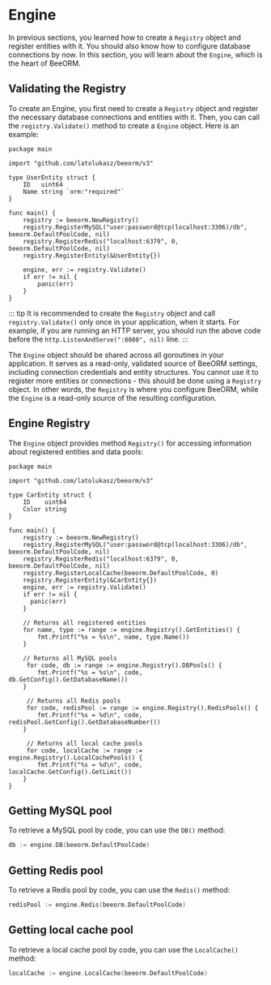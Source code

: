 # Engine

In previous sections, you learned how to create a `Registry` object and register entities with it. You should also know how to configure database connections by now. In this section, you will learn about the `Engine`, which is the heart of BeeORM.

## Validating the Registry

To create an Engine, you first need to create a `Registry` object and register the necessary database connections and entities with it. Then, you can call the `registry.Validate()` method to create a `Engine` object. Here is an example:

```go{16}
package main

import "github.com/latolukasz/beeorm/v3"

type UserEntity struct {
	ID   uint64
	Name string `orm:"required"`
}

func main() {
    registry := beeorm.NewRegistry()
    registry.RegisterMySQL("user:password@tcp(localhost:3306)/db", beeorm.DefaultPoolCode, nil)
    registry.RegisterRedis("localhost:6379", 0, beeorm.DefaultPoolCode, nil)
    registry.RegisterEntity(&UserEntity{}) 
    
    engine, err := registry.Validate()
    if err != nil {
        panic(err)
    }
}  
```

::: tip
It is recommended to create the `Registry` object and call `registry.Validate()` only once in your application, when it starts. For example, if you are running an HTTP server, you should run the above code before the `http.ListenAndServe(":8080", nil)` line.
:::

The `Engine` object should be shared across all goroutines in your application. It serves as a read-only, validated source of BeeORM settings, including connection credentials and entity structures. You cannot use it to register more entities or connections - this should be done using a `Registry` object. In other words, the `Registry` is where you configure BeeORM, while the `Engine` is a read-only source of the resulting configuration.


## Engine Registry

The `Engine` object provides method `Registry()` for accessing information about registered entities and data pools:

```go{22,27,32,37}
package main

import "github.com/latolukasz/beeorm/v3"

type CarEntity struct {
	ID    uint64
	Color string
}

func main() {
    registry := beeorm.NewRegistry()
    registry.RegisterMySQL("user:password@tcp(localhost:3306)/db", beeorm.DefaultPoolCode, nil)
    registry.RegisterRedis("localhost:6379", 0, beeorm.DefaultPoolCode, nil)
    registry.RegisterLocalCache(beeorm.DefaultPoolCode, 0)
    registry.RegisterEntity(&CarEntity{}) 
    engine, err := registry.Validate()
    if err != nil {
      panic(err)
    }
    
    // Returns all registered entities
    for name, type := range := engine.Registry().GetEntities() {
        fmt.Printf("%s = %s\n", name, type.Name())
    }
    
    // Returns all MySQL pools
     for code, db := range := engine.Registry().DBPools() {
        fmt.Printf("%s = %s\n", code, db.GetConfig().GetDatabaseName())
    }
    
     // Returns all Redis pools
     for code, redisPool := range := engine.Registry().RedisPools() {
        fmt.Printf("%s = %d\n", code, redisPool.GetConfig().GetDatabaseNumber())
    }
    
     // Returns all local cache pools
     for code, localCache := range := engine.Registry().LocalCachePools() {
        fmt.Printf("%s = %d\n", code, localCache.GetConfig().GetLimit())
    }
}  
```

## Getting MySQL pool

To retrieve a MySQL pool by code, you can use the `DB()` method:

```go
db := engine.DB(beeorm.DefaultPoolCode)
```

## Getting Redis pool

To retrieve a Redis pool by code, you can use the `Redis()` method:

```go
redisPool := engine.Redis(beeorm.DefaultPoolCode)
```

## Getting local cache pool

To retrieve a local cache pool by code, you can use the `LocalCache()` method:

```go
localCache := engine.LocalCache(beeorm.DefaultPoolCode)
```